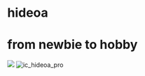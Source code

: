 # hideoa
# from newbie to hobby
![](docs/images/logo.png)
![ic_hideoa_pro](https://user-images.githubusercontent.com/63897861/80006057-911e8200-84ee-11ea-85d2-79d0d879f890.png)
